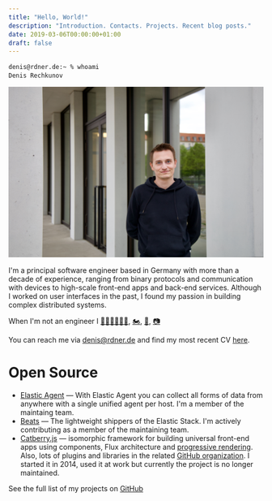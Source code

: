 ```yaml
---
title: "Hello, World!"
description: "Introduction. Contacts. Projects. Recent blog posts."
date: 2019-03-06T00:00:00+01:00
draft: false
---
```


```sh
denis@rdner.de:~ % whoami
Denis Rechkunov
```
![My photograph](picture.jpg)

I'm a principal software engineer based in Germany with more than a decade of experience, ranging from binary protocols and communication with devices to high-scale front-end apps and back-end services. Although I worked on user interfaces in the past, I found my passion in building complex distributed systems.

When I'm not an engineer I [🏊‍♂️🚴‍♂️🏃‍♂️](https://connect.garmin.com/modern/profile/ccb91222-2fcb-4ba6-87c6-efe33b58650e), [🏍](/posts/motorcycle/), [🎸](/music), [📷](https://www.icloud.com/sharedalbum/#B0vJ0DiRHGvpwq9)

You can reach me via [denis@rdner.de](mailto:denis@rdner.de) and find my most recent CV [here](/cv.html "My most recent CV").

# Open Source

* [Elastic Agent](https://github.com/elastic/elastic-agent) — With Elastic Agent you can collect all forms of data from anywhere with a single unified agent per host. I'm a member of the maintaing team.
* [Beats](https://github.com/elastic/beats) — The lightweight shippers of the Elastic Stack. I'm actively contributing as a member of the maintaining team.
* [Catberry.js](https://catberry.github.io/) — isomorphic framework for building universal front-end apps using components, Flux architecture and [progressive rendering](https://youtu.be/aRaQe9n1lPk). Also, lots of plugins and libraries in the related [GitHub organization](https://github.com/catberry). I started it in 2014, used it at work but currently the project is no longer maintained.

See the full list of my projects on [GitHub](https://github.com/rdner?tab=repositories&type=source)
